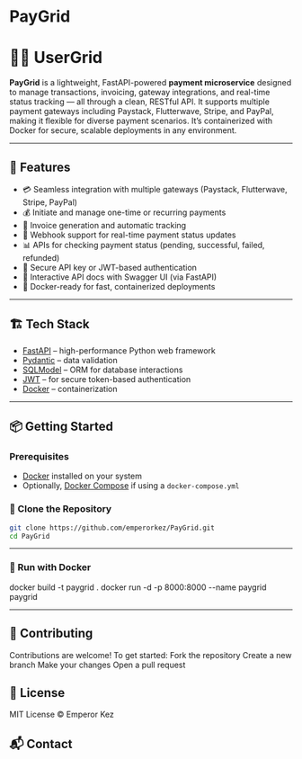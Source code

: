 # PayGrid

# 🧑‍💼 UserGrid

**PayGrid** is a lightweight, FastAPI-powered **payment microservice** designed to manage transactions, invoicing, gateway integrations, and real-time status tracking — all through a clean, RESTful API. It supports multiple payment gateways including Paystack, Flutterwave, Stripe, and PayPal, making it flexible for diverse payment scenarios. It’s containerized with Docker for secure, scalable deployments in any environment.

---

## 🚀 Features

- 💳 Seamless integration with multiple gateways (Paystack, Flutterwave, Stripe, PayPal)
- 💰 Initiate and manage one-time or recurring payments
- 🧾 Invoice generation and automatic tracking
- 🔁 Webhook support for real-time payment status updates
- 📊 APIs for checking payment status (pending, successful, failed, refunded)
- 🔐 Secure API key or JWT-based authentication
- 🧪 Interactive API docs with Swagger UI (via FastAPI)
- 🐳 Docker-ready for fast, containerized deployments

---

## 🏗️ Tech Stack

- [FastAPI](https://fastapi.tiangolo.com/) – high-performance Python web framework
- [Pydantic](https://pydantic-docs.helpmanual.io/) – data validation
- [SQLModel](https://sqlmodel.tiangolo.com/) – ORM for database interactions
- [JWT](https://jwt.io/) – for secure token-based authentication
- [Docker](https://www.docker.com/) – containerization

---

## 📦 Getting Started

### Prerequisites

- [Docker](https://docs.docker.com/get-docker/) installed on your system
- Optionally, [Docker Compose](https://docs.docker.com/compose/) if using a `docker-compose.yml`

### 🔧 Clone the Repository

```bash
git clone https://github.com/emperorkez/PayGrid.git
cd PayGrid
```

---

### 🐳 Run with Docker
docker build -t paygrid .
docker run -d -p 8000:8000 --name paygrid paygrid

---

## 🙌 Contributing

Contributions are welcome! To get started:
Fork the repository
Create a new branch
Make your changes
Open a pull request

## 📝 License

MIT License © Emperor Kez

## 📬 Contact
